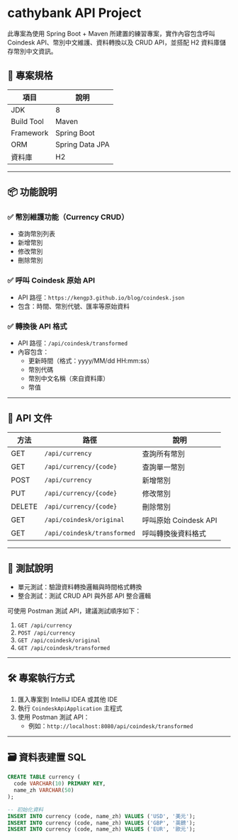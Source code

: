 # cathybank API Project

此專案為使用 Spring Boot + Maven 所建置的練習專案，實作內容包含呼叫 Coindesk API、幣別中文維護、資料轉換以及 CRUD API，並搭配 H2 資料庫儲存幣別中文資訊。

## 🔧 專案規格

| 項目              | 說明                         |
|------------------|------------------------------|
| JDK              | 8                            |
| Build Tool       | Maven                        |
| Framework        | Spring Boot                  |
| ORM              | Spring Data JPA              |
| 資料庫            | H2                           |

---

## 📦 功能說明

### ✅ 幣別維護功能（Currency CRUD）

- 查詢幣別列表
- 新增幣別
- 修改幣別
- 刪除幣別

### ✅ 呼叫 Coindesk 原始 API

- API 路徑：`https://kengp3.github.io/blog/coindesk.json`
- 包含：時間、幣別代號、匯率等原始資料

### ✅ 轉換後 API 格式

- API 路徑：`/api/coindesk/transformed`
- 內容包含：
  - 更新時間（格式：yyyy/MM/dd HH:mm:ss）
  - 幣別代碼
  - 幣別中文名稱（來自資料庫）
  - 幣值

---

## 🔗 API 文件

| 方法 | 路徑                              | 說明                 |
|------|-----------------------------------|----------------------|
| GET  | `/api/currency`                  | 查詢所有幣別         |
| GET  | `/api/currency/{code}`           | 查詢單一幣別         |
| POST | `/api/currency`                  | 新增幣別             |
| PUT  | `/api/currency/{code}`           | 修改幣別             |
| DELETE | `/api/currency/{code}`         | 刪除幣別             |
| GET  | `/api/coindesk/original`         | 呼叫原始 Coindesk API |
| GET  | `/api/coindesk/transformed`      | 呼叫轉換後資料格式   |

---

## 🧪 測試說明

- 單元測試：驗證資料轉換邏輯與時間格式轉換
- 整合測試：測試 CRUD API 與外部 API 整合邏輯

可使用 Postman 測試 API，建議測試順序如下：

1. `GET /api/currency`
2. `POST /api/currency`
3. `GET /api/coindesk/original`
4. `GET /api/coindesk/transformed`

---

## 🛠️ 專案執行方式

1. 匯入專案到 IntelliJ IDEA 或其他 IDE
2. 執行 `CoindeskApiApplication` 主程式
3. 使用 Postman 測試 API：
   - 例如：`http://localhost:8080/api/coindesk/transformed`

---

## 🗃️ 資料表建置 SQL

```sql
CREATE TABLE currency (
  code VARCHAR(10) PRIMARY KEY,
  name_zh VARCHAR(50)
);

-- 初始化資料
INSERT INTO currency (code, name_zh) VALUES ('USD', '美元');
INSERT INTO currency (code, name_zh) VALUES ('GBP', '英鎊');
INSERT INTO currency (code, name_zh) VALUES ('EUR', '歐元');
